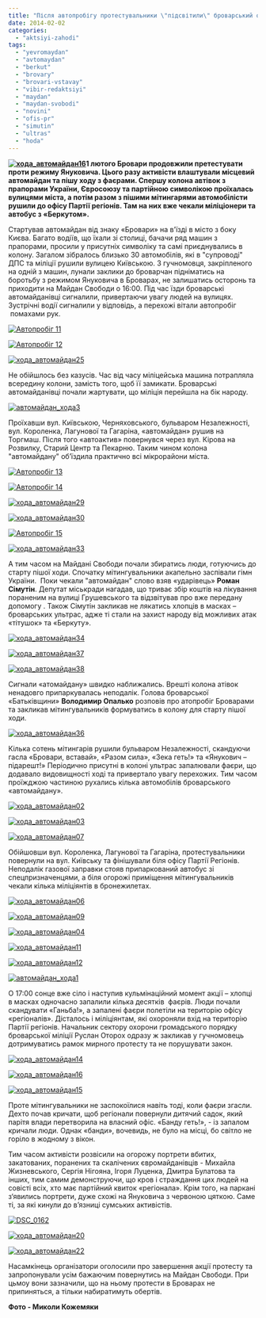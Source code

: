 ```yaml
---
title: "Після автопробігу протестувальники \"підсвітили\" броварський офіс Партії регіонів фаєрами"
date: 2014-02-02
categories: 
  - "aktsiyi-zahodi"
tags: 
  - "yevromaydan"
  - "avtomaydan"
  - "berkut"
  - "brovary"
  - "brovari-vstavay"
  - "vibir-redaktsiyi"
  - "maydan"
  - "maydan-svobodi"
  - "novini"
  - "ofis-pr"
  - "simutin"
  - "ultras"
  - "hoda"
---
```


**[![хода_автомайдан16](https://mpz.brovary.org/wp-content/uploads/2014/02/hoda_avtomaydan16.jpg)](https://mpz.brovary.org/wp-content/uploads/2014/02/hoda_avtomaydan16.jpg)1 лютого Бровари продовжили претестувати проти режиму Януковича. Цього разу активісти влаштували місцевий автомайдан та пішу ходу з фаєрами. Спершу колона автівок з прапорами України, Євросоюзу та партійною символікою проїхалась вулицями міста, а потім разом з пішими мітингарями автомобілісти рушили до офісу Партії регіонів. Там на них вже чекали міліціонери та автобус з «Беркутом».**

Стартував автомайдан від знаку «Бровари» на в'їзді в місто з боку Києва. Багато водіїв, що їхали зі столиці, бачачи ряд машин з прапорами, просили у присутніх символіку та самі приєднувались в колону. Загалом зібралось близько 30 автомобілів, які в "супроводі" ДПС та міліції рушили вулицею Київською. З гучномовця, закріпленого на одній з машин, лунали заклики до броварчан підніматись на боротьбу з режимом Януковича в Броварах, не залишатись осторонь та приходити на Майдан Свободи о 16:00. Під час їзди броварські автомайданівці сигналили, привертаючи увагу людей на вулицях. Зустрічні водії сигналили у відповідь, а перехожі вітали автопробіг  помахами рук.

[![Автопробіг 11](https://mpz.brovary.org/wp-content/uploads/2014/02/Avtoprobig-11.jpg)](https://mpz.brovary.org/wp-content/uploads/2014/02/Avtoprobig-11.jpg)

[![Автопробіг 12](https://mpz.brovary.org/wp-content/uploads/2014/02/Avtoprobig-12.jpg)](https://mpz.brovary.org/wp-content/uploads/2014/02/Avtoprobig-12.jpg)

[![хода_автомайдан25](https://mpz.brovary.org/wp-content/uploads/2014/02/hoda_avtomaydan25.jpg)](https://mpz.brovary.org/wp-content/uploads/2014/02/hoda_avtomaydan25.jpg)

Не обійшлось без казусів. Час від часу міліцейська машина потрапляла всередину колони, замість того, щоб її замикати. Броварські автомайданівці почали жартувати, що міліція перейшла на бік народу.

[![автомайдан_хода3](https://mpz.brovary.org/wp-content/uploads/2014/02/avtomaydan_hoda3.jpg)](https://mpz.brovary.org/wp-content/uploads/2014/02/avtomaydan_hoda3.jpg)

Проїхавши вул. Київською, Черняховського, бульваром Незалежності, вул. Короленка, Лагунової та Гагаріна, «автомайдан» рушив на Торгмаш. Після того «автоактив» повернувся через вул. Кірова на Розвилку, Старий Центр та Пекарню. Таким чином колона "автомайдану" об’їздила практично всі мікрорайони міста.

[![Автопробіг 13](https://mpz.brovary.org/wp-content/uploads/2014/02/Avtoprobig-13.jpg)](https://mpz.brovary.org/wp-content/uploads/2014/02/Avtoprobig-13.jpg)

[![Автопробіг 14](https://mpz.brovary.org/wp-content/uploads/2014/02/Avtoprobig-14.jpg)](https://mpz.brovary.org/wp-content/uploads/2014/02/Avtoprobig-14.jpg)

[![хода_автомайдан29](https://mpz.brovary.org/wp-content/uploads/2014/02/hoda_avtomaydan29.jpg)](https://mpz.brovary.org/wp-content/uploads/2014/02/hoda_avtomaydan29.jpg)

[![хода_автомайдан30](https://mpz.brovary.org/wp-content/uploads/2014/02/hoda_avtomaydan30.jpg)](https://mpz.brovary.org/wp-content/uploads/2014/02/hoda_avtomaydan30.jpg)

[![Автопробіг 15](https://mpz.brovary.org/wp-content/uploads/2014/02/Avtoprobig-15.jpg)](https://mpz.brovary.org/wp-content/uploads/2014/02/Avtoprobig-15.jpg)

[![хода_автомайдан33](https://mpz.brovary.org/wp-content/uploads/2014/02/hoda_avtomaydan33.jpg)](https://mpz.brovary.org/wp-content/uploads/2014/02/hoda_avtomaydan33.jpg)

А тим часом на Майдані Свободи почали збиратись люди, готуючись до старту пішої ходи. Спочатку мітингувальники акапельно заспівали гімн України.  Поки чекали "автомайдан" слово взяв «ударівець» **Роман Сімутін**. Депутат міськради нагадав, що триває збір коштів на лікування пораненим на вулиці Грушевського та відзвітував про вже передану допомогу . Також Сімутін закликав не лякатись хлопців в масках – броварських ультрас, адже ті стали на захист народу від можливих атак «тітушок» та «Беркуту».

[![хода_автомайдан34](https://mpz.brovary.org/wp-content/uploads/2014/02/hoda_avtomaydan34.jpg)](https://mpz.brovary.org/wp-content/uploads/2014/02/hoda_avtomaydan34.jpg)

[![хода_автомайдан37](https://mpz.brovary.org/wp-content/uploads/2014/02/hoda_avtomaydan37.jpg)](https://mpz.brovary.org/wp-content/uploads/2014/02/hoda_avtomaydan37.jpg)

[![хода_автомайдан38](https://mpz.brovary.org/wp-content/uploads/2014/02/DSC_9947.jpg)](https://mpz.brovary.org/wp-content/uploads/2014/02/DSC_9947.jpg)

Сигнали «атомайдану» швидко наближались. Врешті колона атівок ненадовго припаркувалась неподалік. Голова броварської «Батьківщини» **Володимир Опалько** розповів про атопробіг Броварами та закликав мітингувальників формуватись в колону для старту пішої ходи.

[![хода_автомайдан36](https://mpz.brovary.org/wp-content/uploads/2014/02/hoda_avtomaydan36.jpg)](https://mpz.brovary.org/wp-content/uploads/2014/02/hoda_avtomaydan36.jpg)

Кілька сотень мітингарів рушили бульваром Незалежності, скандуючи гасла «Бровари, вставай», «Разом сила», «Зека геть!» та «Янукович – підарешт!» Періодично присутні в колоні ультрас запалювали фаєри, що додавало видовищності ході та привертало увагу перехожих. Тим часом проїжджою частиною рухались кілька автомобілів броварського «автомайдану».

[![хода_автомайдан02](https://mpz.brovary.org/wp-content/uploads/2014/02/hoda_avtomaydan02.jpg)](https://mpz.brovary.org/wp-content/uploads/2014/02/hoda_avtomaydan02.jpg)

[![хода_автомайдан03](https://mpz.brovary.org/wp-content/uploads/2014/02/hoda_avtomaydan03.jpg)](https://mpz.brovary.org/wp-content/uploads/2014/02/hoda_avtomaydan03.jpg)

[![хода_автомайдан07](https://mpz.brovary.org/wp-content/uploads/2014/02/hoda_avtomaydan07.jpg)](https://mpz.brovary.org/wp-content/uploads/2014/02/hoda_avtomaydan07.jpg)

Обійшовши вул. Короленка, Лагунової та Гагаріна, протестувальники повернули на вул. Київську та фінішували біля офісу Партії Регіонів. Неподалік газової заправки стояв припаркований автобус зі спецпризначенцями, а біля огорожі приміщення мітингувальників чекали кілька міліціянтів в бронежилетах.

[![хода_автомайдан06](https://mpz.brovary.org/wp-content/uploads/2014/02/hoda_avtomaydan06.jpg)](https://mpz.brovary.org/wp-content/uploads/2014/02/hoda_avtomaydan06.jpg)

[![хода_автомайдан09](https://mpz.brovary.org/wp-content/uploads/2014/02/hoda_avtomaydan09.jpg)](https://mpz.brovary.org/wp-content/uploads/2014/02/hoda_avtomaydan09.jpg)

[![хода_автомайдан04](https://mpz.brovary.org/wp-content/uploads/2014/02/hoda_avtomaydan04.jpg)](https://mpz.brovary.org/wp-content/uploads/2014/02/hoda_avtomaydan04.jpg)

[![хода_автомайдан11](https://mpz.brovary.org/wp-content/uploads/2014/02/hoda_avtomaydan11.jpg)](https://mpz.brovary.org/wp-content/uploads/2014/02/hoda_avtomaydan11.jpg)

[![хода_автомайдан12](https://mpz.brovary.org/wp-content/uploads/2014/02/hoda_avtomaydan12.jpg)](https://mpz.brovary.org/wp-content/uploads/2014/02/hoda_avtomaydan12.jpg)

[![автомайдан_хода1](https://mpz.brovary.org/wp-content/uploads/2014/02/avtomaydan_hoda1.jpg)](https://mpz.brovary.org/wp-content/uploads/2014/02/avtomaydan_hoda1.jpg)

О 17:00 сонце вже сіло і наступив кульмінаційний момент акції – хлопці в масках одночасно запалили кілька десятків  фаєрів. Люди почали скандувати «Ганьба!», а запалені фаєри полетіли на територію офісу «регіоналів». Дісталось і міліціянтам, які охороняли вхід на територію Партії регіонів. Начальник сектору охорони громадського порядку броварської міліції Руслан Оторох одразу ж закликав у гучномовець дотримуватись рамок мирного протесту та не порушувати закон.

[![хода_автомайдан14](https://mpz.brovary.org/wp-content/uploads/2014/02/hoda_avtomaydan14.jpg)](https://mpz.brovary.org/wp-content/uploads/2014/02/hoda_avtomaydan14.jpg)

[![хода_автомайдан16](https://mpz.brovary.org/wp-content/uploads/2014/02/hoda_avtomaydan16.jpg)](https://mpz.brovary.org/wp-content/uploads/2014/02/hoda_avtomaydan16.jpg)

[![хода_автомайдан15](https://mpz.brovary.org/wp-content/uploads/2014/02/hoda_avtomaydan15.jpg)](https://mpz.brovary.org/wp-content/uploads/2014/02/hoda_avtomaydan15.jpg)

Проте мітингувальники не заспокоїлися навіть тоді, коли фаєри згасли. Дехто почав кричати, щоб регіонали повернули дитячий садок, який парітя влади перетворила на власний офіс. «Банду геть!», - із запалом кричали люди. Однак «банди», вочевидь, не було на місці, бо світло не горіло в жодному з вікон.

Тим часом активісти розвісили на огорожу портрети вбитих, закатованих, поранених та скалічених євромайданівців - Михайла Жизневського, Сергія Нігояна, Ігоря Луценка, Дмитра Булатова та інших, тим самим демонструючи, що кров і страждання цих людей на совісті всіх, хто має партійний квиток «регіонала». Крім того, на паркані з‘явились портрети, дуже схожі на Януковича з червоною цяткою. Саме ті, за які кинули до в’язниці сумських активістів.

[![DSC_0162](https://mpz.brovary.org/wp-content/uploads/2014/02/DSC_0162.jpg)](https://mpz.brovary.org/wp-content/uploads/2014/02/DSC_0162.jpg)

[![хода_автомайдан20](https://mpz.brovary.org/wp-content/uploads/2014/02/hoda_avtomaydan20.jpg)](https://mpz.brovary.org/wp-content/uploads/2014/02/hoda_avtomaydan20.jpg)

[![хода_автомайдан22](https://mpz.brovary.org/wp-content/uploads/2014/02/hoda_avtomaydan22.jpg)](https://mpz.brovary.org/wp-content/uploads/2014/02/hoda_avtomaydan22.jpg)

Насамкінець організатори оголосили про завершення акції протесту та запропонували усім бажаючим повернутись на Майдан Свободи. При цьмоу вони зазначили, що на ньому протести в Броварах не припиняться, а тільки набиратимуть обертів.

**Фото - Миколи Кожемяки**
